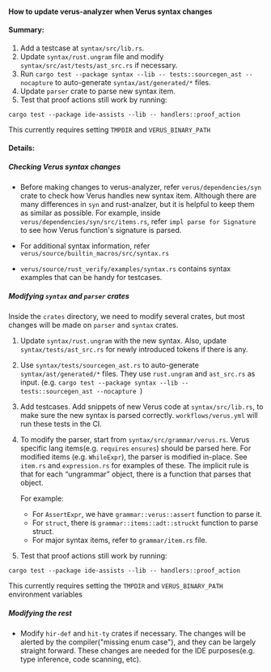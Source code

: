 #### How to update verus-analyzer when Verus syntax changes

#### Summary:
1. Add a testcase at `syntax/src/lib.rs`.
2. Update `syntax/rust.ungram` file and modify `syntax/src/ast/tests/ast_src.rs` if necessary.
3. Run `cargo test --package syntax --lib -- tests::sourcegen_ast --nocapture` to auto-generate `syntax/ast/generated/*` files.
4. Update `parser` crate to parse new syntax item.
5. Test that proof actions still work by running:
```
cargo test --package ide-assists --lib -- handlers::proof_action
```
This currently requires setting `TMPDIR` and `VERUS_BINARY_PATH`

#### Details:

##### Checking Verus syntax changes
- Before making changes to verus-analyzer, refer `verus/dependencies/syn` crate to check how Verus handles new syntax item. Although there are many differences in `syn` and rust-analzer, but it is helpful to keep them as similar as possible. 
For example, inside `verus/dependencies/syn/src/items.rs`, refer `impl parse for Signature` to see how Verus function's signature is parsed. 

- For additional syntax information, refer `verus/source/builtin_macros/src/syntax.rs` 

- `verus/source/rust_verify/examples/syntax.rs` contains syntax examples that can be handy for testcases. 


##### Modifying `syntax` and `parser` crates
Inside the `crates` directory, we need to modify several crates, but most changes will be made on `parser` and `syntax` crates.

1. Update `syntax/rust.ungram` with the new syntax. Also, update `syntax/tests/ast_src.rs` for newly introduced tokens if there is any. 

2. Use `syntax/tests/sourcegen_ast.rs` to auto-generate `syntax/ast/generated/*` files. They use `rust.ungram` and `ast_src.rs` as input. (e.g. `cargo test --package syntax --lib -- tests::sourcegen_ast --nocapture `)

3. Add testcases. Add snippets of new Verus code at `syntax/src/lib.rs`, to make sure the new syntax is parsed correctly. `workflows/verus.yml` will run these tests in the CI.

4. To modify the parser, start from `syntax/src/grammar/verus.rs`. Verus specific lang items(e.g. `requires` `ensures`) should be parsed here. For modified items (e.g. `WhileExpr`), the parser is modified in-place. See `item.rs` and `expression.rs` for examples of these. The implicit rule is that for each “ungrammar” object, there is a function that parses that object. 

    For example:
    - For `AssertExpr`, we have `grammar::verus::assert` function to parse it. 
    - For `struct`, there is  `grammar::items::adt::struckt` function to parse struct.
    - For major syntax items, refer to `grammar/item.rs` file.

5. Test that proof actions still work by running:
```
cargo test --package ide-assists --lib -- handlers::proof_action
```
This currently requires setting the `TMPDIR` and `VERUS_BINARY_PATH` environment variables

##### Modifying the rest
- Modify `hir-def` and `hit-ty` crates if necessary. The changes will be alerted by the compiler("missing enum case"), and they can be largely straight forward. These changes are needed for the IDE purposes(e.g. type inference, code scanning, etc).


